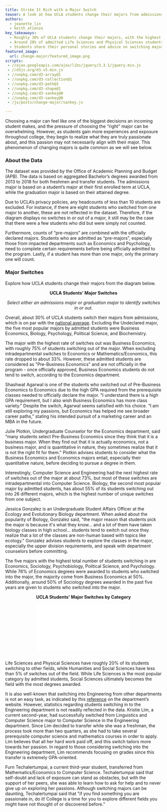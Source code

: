 ```yaml
---
title: Strike It Rich with a Major Switch
teaser: A look at how UCLA students change their majors from admissions to their attained degree, data aggregated from 2013-2018.
authors:
  - jeanette_lin
  - keith_atienza
key_takeaways:
  - Roughly 30% of UCLA students change their majors, with the highest changes seen among Business Economics, Sociology, Psychobiology, Political Science, and Psychology students. 
  - Around 20% of admitted Life Sciences and Physical Sciences students switch to other fields, while less than 5% of Humanities, Engineering, or Social Sciences students switch. 
  - Students share their personal stories and advice on switching majors that allowed them to pursue their passions and career interests.
featured_image:
  url: change-major/featured_image.png
scripts:
 - //ajax.googleapis.com/ajax/libs/jquery/3.3.1/jquery.min.js
 - //d3js.org/d3.v5.min.js
 - //unpkg.com/d3-array@1
 - //unpkg.com/d3-collection@1
 - //unpkg.com/d3-path@1
 - //unpkg.com/d3-shape@1
 - //unpkg.com/d3-sankey@0
 - //unpkg.com/d3-sankey@0
 - /js/posts/change-major/sankey.js

---
```


Choosing a major can feel like one of the biggest decisions an incoming student makes, and the pressure of choosing the “right” major can be overwhelming. However, as students gain more experiences and exposure throughout college, they begin to realize what they are truly passionate about, and this passion may not necessarily align with their major. This phenomenon of changing majors is quite common as we will see below.


### About the Data

The dataset was provided by the Office of Academic Planning and Budget (APB). The data is based on aggregated Bachelor’s degrees awarded from 2013 to 2018 for both freshmen and transfer students. The admissions major is based on a student’s major at their first enrolled term at UCLA, while the graduation major is based on their attained degree. 

Due to UCLA’s privacy policies, any headcounts of less than 10 students are excluded. For instance, if there are eight students who switched from one major to another, these are not reflected in the dataset. Therefore, if the diagram displays no switches in or out of a major, it still may be the case that there were a few students who did but were simply not counted.

Furthermore, counts of “pre-majors” are combined with the officially declared majors. Students who are admitted as “pre-majors”, especially those from impacted departments such as Economics and Psychology, need to complete certain requirements before being officially admitted to the program. Lastly, if a student has more than one major, only the primary one will count. 


### Major Switches

Explore how UCLA students change their majors from the diagram below.


<p style="text-align: center; font-weight:bold">UCLA Students' Major Switches</p>
<p style="text-align: center; font-style:italic">Select either an admissions major or graduation major to identify switches in or out.</p>


<div class="dropdown"></div>
<div class="dropdown2"></div>
<div id="chart"></div>
<div id="label"></div>

Overall, about 30% of UCLA students switch their majors from admissions, which is on par with the [national average](https://nces.ed.gov/pubs2018/2018434.pdf). Excluding the Undeclared major, the five most popular majors by admitted students were Business Economics, Biology, Psychology, Political Science, and Biochemistry.

The major with the highest rate of switches out was Business Economics, with roughly 75% of students switching out of the major. When excluding intradepartmental switches to Economics or Mathematics/Economics, this rate dropped to about 33%. However, these admitted students are considered as "Pre-Business Economics" and are not officially in the program - once officially approved, Business Economics students do not tend to switch, according to the Economics department.

Shashwat Agarwal is one of the students who switched out of Pre-Business Economics to Economics due to the high GPA required from the prerequisite classes needed to officially declare the major. "I understand there is a high GPA requirement, but I also wish Business Economics has more class variety." Despite the switch, Agarwal seems satisfied with his choice. “I am still exploring my passions, but Economics has helped me see broader career paths,” stating his intended pursuit of a marketing career and an MBA in the future.

Julie Plotkin, Undergraduate Counselor for the Economics department, said “many students select Pre-Business Economics since they think that it is a business major. When they find out that it is actually economics, not a business major, and is quantitative in nature, they sometimes realize that it is not the right fit for them." Plotkin advises students to consider what the Business Economics and Economics majors entail, especially their quantitative nature, before deciding to pursue a degree in them.

Interestingly, Computer Science and Engineering had the next highest rate of switches out of the major at about 73%, but most of these switches are intradepartmental into Computer Science. Biology, the second most popular major by admitted students, has about 55% of its students switching out into 26 different majors, which is the highest number of unique switches from one subject.

Jessica Gonzalez is an Undergraduate Student Affairs Officer at the Ecology and Evolutionary Biology department. When asked about the popularity of Biology, Gonzalez said, "the major reason that students pick the major is because it's what they know... and a lot of them have taken biology classes in high school... students tend to switch out once they realize that a lot of the classes are non-human based with topics like ecology." Gonzalez advises students to explore the classes in the major, especially the upper division requirements, and speak with department counselors before committing.

The five majors with the highest total number of students switching in are Economics, Sociology, Psychobiology, Political Science, and Psychology. While 76% of Economics degrees were awarded to students who switched into the major, the majority come from Business Economics at 50%. Additionally, around 50% of Sociology degrees awarded in the past five years are given to students who switched into the major.


<p style="text-align: center; font-weight:bold">UCLA Students' Major Switches by Category</p>
<iframe id="bar-chart" frameborder="0" scrolling="no" style="display:block;margin:auto;" src="//plot.ly/~jeanettelin8/5.embed?showlink=false"></iframe>

<br>

Life Sciences and Physical Sciences have roughly 20% of its students switching to other fields, while Humanities and Social Sciences have less than 5% of switches out of the field. While Life Sciences is the most popular category by admitted students, Social Sciences ultimately becomes the field with the most degrees awarded.

It is also well-known that switching into Engineering from other departments is not an easy task, as indicated by this [reference](https://www.seasoasa.ucla.edu/ls-to-engineering/) on the department’s website. However, statistics regarding students switching in to the Engineering department is not readily reflected in the data. Kristie Lim, a current second-year, had successfully switched from Linguistics and Computer Science major to Computer Science in the Engineering department. Since Lim decided to transfer while she was a freshman, the process took more than two quarters, as she had to take several prerequisite computer science and mathematics courses in order to apply. Lim believes that all her hard work paid off, and this switch tailors more towards her passion. In regard to those considering switching into the Engineering department, Lim recommends focusing on grades since this transfer is extremely GPA-oriented.   

Furn Techalertumpai, a current third-year student, transferred from Mathematics/Economics to Computer Science. Techalertumpai said that self-doubt and lack of exposure can stand as obstacles, but with the support of her peers, she was able to learn how to ask for help and to never give up on exploring her passions. Although switching majors can be daunting, Techalertumpai said that "if you find something you are passionate in, do it! College is a time for you to explore different fields you might have not thought of or discovered before.”
